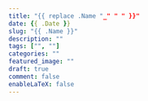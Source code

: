 ```yaml
---
title: "{{ replace .Name "_" " " }}"
date: {{ .Date }}
slug: "{{ .Name }}"
description: ""
tags: ["", ""]
categories: ""
featured_image: ""
draft: true
comment: false
enableLaTeX: false
---
```


